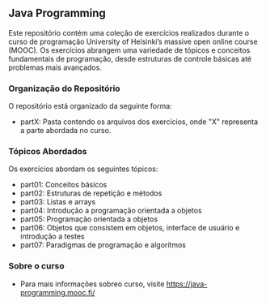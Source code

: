 ## Java Programming

Este repositório contém uma coleção de exercícios realizados durante o curso de programação University of Helsinki’s massive open online course (MOOC). Os exercícios abrangem uma variedade de tópicos e conceitos fundamentais de programação, desde estruturas de controle básicas até problemas mais avançados. 

### Organização do Repositório

O repositório está organizado da seguinte forma:

- partX: Pasta contendo os arquivos dos exercícios, onde "X" representa a parte abordada no curso.

### Tópicos Abordados

Os exercícios abordam os seguintes tópicos:

- part01: Conceitos básicos
- part02: Estruturas de repetição e métodos
- part03: Listas e arrays
- part04: Introdução a programação orientada a objetos
- part05: Programação orientada a objetos
- part06: Objetos que consistem em objetos, interface de usuário e introdução a testes
- part07: Paradigmas de programação e algorítmos
### Sobre o curso

- Para mais informações sobreo curso, visite https://java-programming.mooc.fi/

